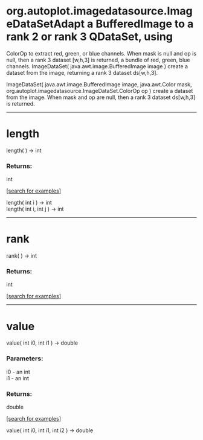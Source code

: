# org.autoplot.imagedatasource.ImageDataSetAdapt a BufferedImage to a rank 2 or rank 3 QDataSet, using
 ColorOp to extract red, green, or blue channels.  When mask
 is null and op is null, then a rank 3 dataset [w,h,3] is returned, 
 a bundle of red, green, blue channels.
ImageDataSet( java.awt.image.BufferedImage image )
create a dataset from the image,
 returning a rank 3 dataset ds[w,h,3].

ImageDataSet( java.awt.image.BufferedImage image, java.awt.Color mask, org.autoplot.imagedatasource.ImageDataSet.ColorOp op )
create a dataset from the image.  When mask and op are null,
 then a rank 3 dataset ds[w,h,3] is returned.

***
<a name="length"></a>
# length
length(  ) &rarr; int



### Returns:
int


<a href="https://github.com/autoplot/dev/search?q=length&unscoped_q=length">[search for examples]</a>

length( int i ) &rarr; int<br>
length( int i, int j ) &rarr; int<br>
***
<a name="rank"></a>
# rank
rank(  ) &rarr; int



### Returns:
int


<a href="https://github.com/autoplot/dev/search?q=rank&unscoped_q=rank">[search for examples]</a>

***
<a name="value"></a>
# value
value( int i0, int i1 ) &rarr; double



### Parameters:
i0 - an int
<br>i1 - an int

### Returns:
double


<a href="https://github.com/autoplot/dev/search?q=value&unscoped_q=value">[search for examples]</a>

value( int i0, int i1, int i2 ) &rarr; double<br>

